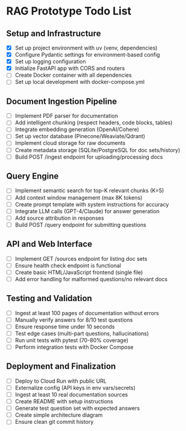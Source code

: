 # RAG Prototype Todo List

## Setup and Infrastructure
- [x] Set up project environment with uv (venv, dependencies)
- [x] Configure Pydantic settings for environment-based config
- [x] Set up logging configuration
- [x] Initialize FastAPI app with CORS and routers
- [ ] Create Docker container with all dependencies
- [ ] Set up local development with docker-compose.yml

## Document Ingestion Pipeline
- [ ] Implement PDF parser for documentation
- [ ] Add intelligent chunking (respect headers, code blocks, tables)
- [ ] Integrate embedding generation (OpenAI/Cohere)
- [ ] Set up vector database (Pinecone/Weaviate/Qdrant)
- [ ] Implement cloud storage for raw documents
- [ ] Create metadata storage (SQLite/PostgreSQL for doc sets/history)
- [ ] Build POST /ingest endpoint for uploading/processing docs

## Query Engine
- [ ] Implement semantic search for top-K relevant chunks (K=5)
- [ ] Add context window management (max 8K tokens)
- [ ] Create prompt template with system instructions for accuracy
- [ ] Integrate LLM calls (GPT-4/Claude) for answer generation
- [ ] Add source attribution in responses
- [ ] Build POST /query endpoint for submitting questions

## API and Web Interface
- [ ] Implement GET /sources endpoint for listing doc sets
- [ ] Ensure health check endpoint is functional
- [ ] Create basic HTML/JavaScript frontend (single file)
- [ ] Add error handling for malformed questions/no relevant docs

## Testing and Validation
- [ ] Ingest at least 100 pages of documentation without errors
- [ ] Manually verify answers for 8/10 test questions
- [ ] Ensure response time under 10 seconds
- [ ] Test edge cases (multi-part questions, hallucinations)
- [ ] Run unit tests with pytest (70-80% coverage)
- [ ] Perform integration tests with Docker Compose

## Deployment and Finalization
- [ ] Deploy to Cloud Run with public URL
- [ ] Externalize config (API keys in env vars/secrets)
- [ ] Ingest at least 10 real documentation sources
- [ ] Create README with setup instructions
- [ ] Generate test question set with expected answers
- [ ] Create simple architecture diagram
- [ ] Ensure clean git commit history
